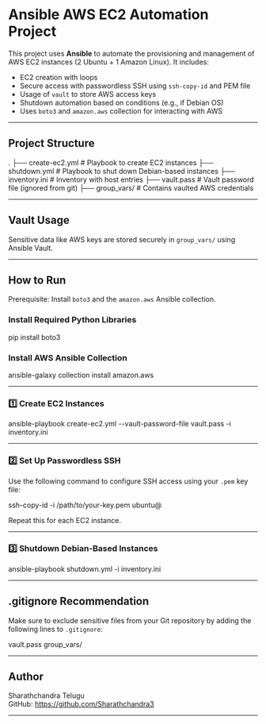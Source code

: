 # Ansible AWS EC2 Automation Project

This project uses **Ansible** to automate the provisioning and management of AWS EC2 instances (2 Ubuntu + 1 Amazon Linux). It includes:

- EC2 creation with loops
- Secure access with passwordless SSH using `ssh-copy-id` and PEM file
- Usage of `vault` to store AWS access keys
- Shutdown automation based on conditions (e.g., if Debian OS)
- Uses `boto3` and `amazon.aws` collection for interacting with AWS

---

## Project Structure

.
├── create-ec2.yml        # Playbook to create EC2 instances
├── shutdown.yml          # Playbook to shut down Debian-based instances
├── inventory.ini         # Inventory with host entries
├── vault.pass            # Vault password file (ignored from git)
├── group_vars/           # Contains vaulted AWS credentials

---

## Vault Usage

Sensitive data like AWS keys are stored securely in `group_vars/` using Ansible Vault.

---

## How to Run

Prerequisite: Install `boto3` and the `amazon.aws` Ansible collection.

### Install Required Python Libraries

pip install boto3 

### Install AWS Ansible Collection

ansible-galaxy collection install amazon.aws

---

### 1️⃣ Create EC2 Instances

ansible-playbook create-ec2.yml --vault-password-file vault.pass -i inventory.ini

---

### 2️⃣ Set Up Passwordless SSH

Use the following command to configure SSH access using your `.pem` key file:

ssh-copy-id -i /path/to/your-key.pem ubuntu@<public-ip>

Repeat this for each EC2 instance.

---

### 3️⃣ Shutdown Debian-Based Instances

ansible-playbook shutdown.yml -i inventory.ini

---

## .gitignore Recommendation

Make sure to exclude sensitive files from your Git repository by adding the following lines to `.gitignore`:

vault.pass
group_vars/

---

## Author

Sharathchandra Telugu  
GitHub: https://github.com/Sharathchandra3

---

